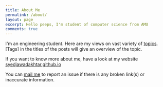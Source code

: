 ```yaml
---
title: About Me
permalink: /about/
layout: page
excerpt: Hello peeps, I'm student of computer science from AMU
comments: true
---
```


I'm an engineering student. Here are my views on vast variety of [topics](https://jawadsblog.netlify.app/first-blog/). [Tags] in the titles of the posts will give an overview of the topic.

If you want to know more about me, have a look at my website [syedjawadakhtar.github.io](https://syedjawadakhtar.github.io/)


You can [mail me](mailto:syedjawadakhtar@gmail.com) to report an issue if there is any broken link(s) or inaccurate information.

